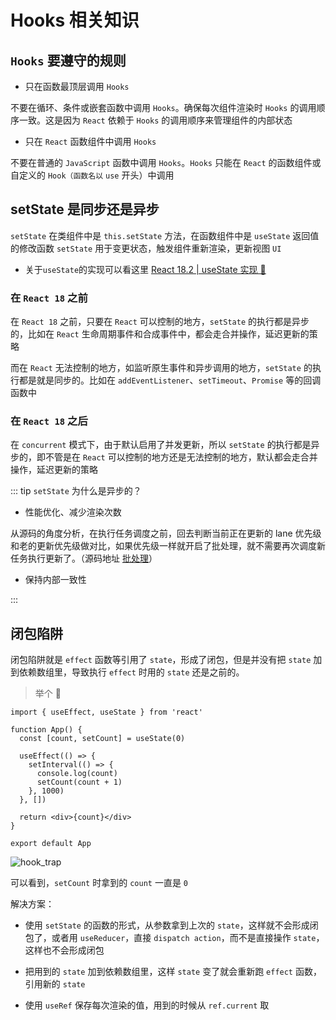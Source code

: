# Hooks 相关知识

## `Hooks` 要遵守的规则

- 只在函数最顶层调用 `Hooks`

不要在循环、条件或嵌套函数中调用 `Hooks`。确保每次组件渲染时 `Hooks` 的调用顺序一致。这是因为 `React` 依赖于 `Hooks` 的调用顺序来管理组件的内部状态

- 只在 `React` 函数组件中调用 `Hooks`

不要在普通的 `JavaScript` 函数中调用 `Hooks`。`Hooks` 只能在 `React` 的函数组件或自定义的 `Hook（函数名以` `use` 开头）中调用

## setState 是同步还是异步

`setState` 在类组件中是 `this.setState` 方法，在函数组件中是 `useState` 返回值的修改函数 `setState` 用于变更状态，触发组件重新渲染，更新视图 `UI`

- 关于`useState`的实现可以看这里 [<u>React 18.2 | useState 实现 🚀</u>](/rsource/react/useState.md)

### 在 `React 18` 之前

在 `React 18` 之前，只要在 `React` 可以控制的地方，`setState` 的执行都是异步的，比如在 `React` 生命周期事件和合成事件中，都会走合并操作，延迟更新的策略

而在 `React` 无法控制的地方，如监听原生事件和异步调用的地方，`setState` 的执行都是就是同步的。比如在 `addEventListener`、`setTimeout`、`Promise` 等的回调函数中

### 在 `React 18` 之后

在 `concurrent` 模式下，由于默认启用了并发更新，所以 `setState` 的执行都是异步的，即不管是在 `React` 可以控制的地方还是无法控制的地方，默认都会走合并操作，延迟更新的策略

::: tip `setState` 为什么是异步的？

- 性能优化、减少渲染次数

从源码的角度分析，在执行任务调度之前，回去判断当前正在更新的 lane 优先级和老的更新优先级做对比，如果优先级一样就开启了批处理，就不需要再次调度新任务执行更新了。（源码地址 [<u>批处理</u>](https://github.com/azzlzzxz/react-v18.2.0/blob/75de845d69876d84a4a8b226c5f2e6203328b8ee/packages/react-reconciler/src/ReactFiberWorkLoop.old.js#L715)）

- 保持内部一致性

:::

## 闭包陷阱

闭包陷阱就是 `effect` 函数等引用了 `state`，形成了闭包，但是并没有把 `state` 加到依赖数组里，导致执行 `effect` 时用的 `state` 还是之前的。

> 举个 🌰

```tsx
import { useEffect, useState } from 'react'

function App() {
  const [count, setCount] = useState(0)

  useEffect(() => {
    setInterval(() => {
      console.log(count)
      setCount(count + 1)
    }, 1000)
  }, [])

  return <div>{count}</div>
}

export default App
```

![hook_trap](https://steinsgate.oss-cn-hangzhou.aliyuncs.com/react/hook_trap.gif)

可以看到，`setCount` 时拿到的 `count` 一直是 `0`

解决方案：

- 使用 `setState` 的函数的形式，从参数拿到上次的 `state`，这样就不会形成闭包了，或者用 `useReducer`，直接 `dispatch action`，而不是直接操作 `state`，这样也不会形成闭包

- 把用到的 `state` 加到依赖数组里，这样 `state` 变了就会重新跑 `effect` 函数，引用新的 `state`

- 使用 `useRef` 保存每次渲染的值，用到的时候从 `ref.current` 取
